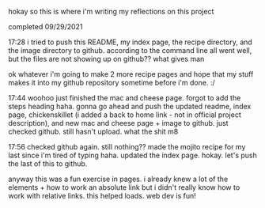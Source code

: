 hokay so this is where i'm writing my reflections on this project

completed 09/29/2021

17:28
i tried to push this README, my index page, the recipe directory, and the image directory to github. according to the command line all went well, but the files are not showing up on github?? what gives man

ok whatever i'm going to make 2 more recipe pages and hope that my stuff makes it into my github repository sometime before i'm done. :/

17:44
woohoo just finished the mac and cheese page. forgot to add the steps heading haha. gonna go ahead and push the updated readme, index page, chickenskillet (i added a back to home link - not in official project description), and new mac and cheese page + image to github.
just checked github. still hasn't upload. what the shit m8

17:56
checked github again. still nothing??
made the mojito recipe for my last since i'm tired of typing haha. updated the index page. hokay. let's push the last of this to github.

anyway this was a fun exercise in pages. i already knew a lot of the elements + how to work an absolute link but i didn't really know how to work with relative links. this helped loads. web dev is fun!